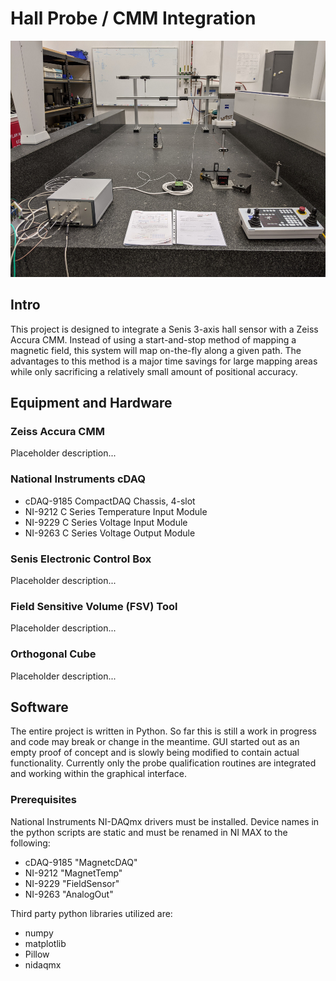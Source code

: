 # Hall Probe / CMM Integration
![Image](images/overview.jpg)
## Intro

This project is designed to integrate a Senis 3-axis hall sensor with a Zeiss Accura CMM.
Instead of using a start-and-stop method of mapping a magnetic field, this system will map on-the-fly along a given path.  The advantages to this method is a major time savings for large mapping areas while only sacrificing a relatively small amount of positional accuracy.

## Equipment and Hardware

### Zeiss Accura CMM
Placeholder description...
### National Instruments cDAQ
* cDAQ-9185 CompactDAQ Chassis, 4-slot
* NI-9212 C Series Temperature Input Module
* NI-9229 C Series Voltage Input Module
* NI-9263 C Series Voltage Output Module

### Senis Electronic Control Box
Placeholder description...
### Field Sensitive Volume (FSV) Tool
Placeholder description...
### Orthogonal Cube
Placeholder description...

## Software

The entire project is written in Python.  So far this is still a work in progress and code may break or change in the meantime.  GUI started out as an empty proof of concept and is slowly being modified to contain actual functionality.  Currently only the probe qualification routines are integrated and working within the graphical interface.

### Prerequisites

National Instruments NI-DAQmx drivers must be installed.
Device names in the python scripts are static and must be renamed in NI MAX to the following:
* cDAQ-9185 "MagnetcDAQ"
* NI-9212 "MagnetTemp"
* NI-9229 "FieldSensor"
* NI-9263 "AnalogOut"

Third party python libraries utilized are:
* numpy
* matplotlib
* Pillow
* nidaqmx